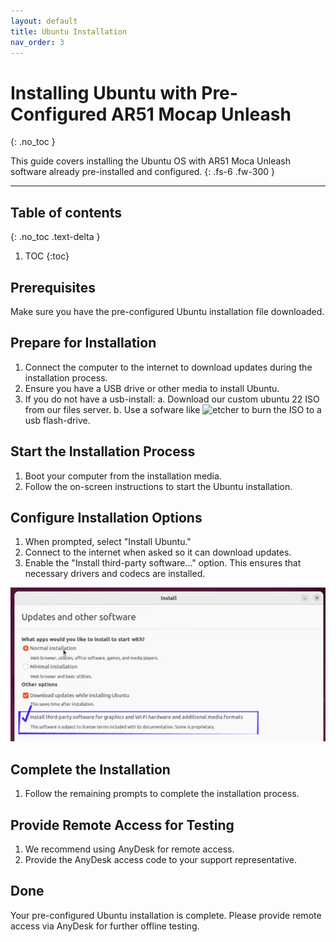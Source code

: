 ```yaml
---
layout: default
title: Ubuntu Installation
nav_order: 3
---
```


# Installing Ubuntu with Pre-Configured AR51 Mocap Unleash

{: .no_toc }

This guide covers installing the Ubuntu OS with AR51 Moca Unleash software already pre-installed and configured.
{: .fs-6 .fw-300 }

---
## Table of contents
{: .no_toc .text-delta }

1. TOC
{:toc}


## Prerequisites
Make sure you have the pre-configured Ubuntu installation file downloaded.

## Prepare for Installation
1. Connect the computer to the internet to download updates during the installation process.
2. Ensure you have a USB drive or other media to install Ubuntu.
3. If you do not have a usb-install:
   a. Download our custom ubuntu 22 ISO from our files server.
   b. Use a sofware like ![etcher](https://etcher.balena.io/) to burn the ISO to a usb flash-drive.

## Start the Installation Process
1. Boot your computer from the installation media.
2. Follow the on-screen instructions to start the Ubuntu installation.

## Configure Installation Options
1. When prompted, select "Install Ubuntu."
2. Connect to the internet when asked so it can download updates.
3. Enable the "Install third-party software..." option. This ensures that necessary drivers and codecs are installed.

![Enable third-party software](/assets/images/ubuntu_install.png)

## Complete the Installation
1. Follow the remaining prompts to complete the installation process.

## Provide Remote Access for Testing
1. We recommend using AnyDesk for remote access.
2. Provide the AnyDesk access code to your support representative.

## Done
Your pre-configured Ubuntu installation is complete. Please provide remote access via AnyDesk for further offline testing.
